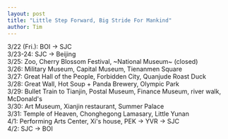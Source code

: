 ```yaml
---
layout: post
title: "Little Step Forward, Big Stride For Mankind"
author: Tim
---
```


3/22 (Fri.): BOI -> SJC  
3/23-24: SJC -> Beijing  
3/25: Zoo, Cherry Blossom Festival, ~National Museum~ (closed)  
3/26: Military Museum, Capital Museum, Tienanmen Square  
3/27: Great Hall of the People, Forbidden City, Quanjude Roast Duck  
3/28: Great Wall, Hot Soup + Panda Brewery, Olympic Park  
3/29: Bullet Train to Tianjin, Postal Museum, Finance Museum, river walk, McDonald's  
3/30: Art Museum, Xianjin restaurant, Summer Palace  
3/31: Temple of Heaven, Chonghegong Lamasary, Little Yunan  
4/1: Performing Arts Center, Xi's house, PEK -> YVR -> SJC  
4/2: SJC -> BOI  